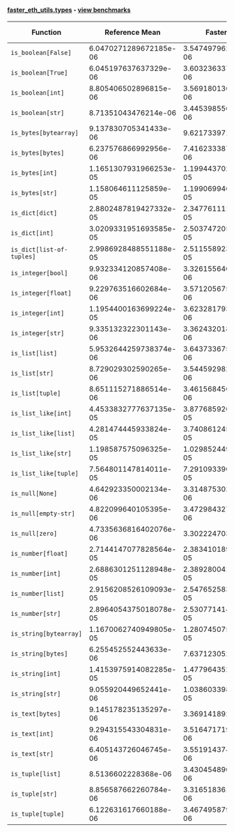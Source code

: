 #### [faster_eth_utils.types](https://github.com/BobTheBuidler/faster-eth-utils/blob/master/faster_eth_utils/types.py) - [view benchmarks](https://github.com/BobTheBuidler/faster-eth-utils/blob/master/benchmarks/test_types_benchmarks.py)

| Function | Reference Mean | Faster Mean | % Change | Speedup (%) | x Faster | Faster |
|----------|---------------|-------------|----------|-------------|----------|--------|
| `is_boolean[False]` | 6.0470271289672185e-06 | 3.5474979620864066e-06 | 41.33% | 70.46% | 1.70x | ✅ |
| `is_boolean[True]` | 6.045197637637329e-06 | 3.603236337237531e-06 | 40.40% | 67.77% | 1.68x | ✅ |
| `is_boolean[int]` | 8.805406502896815e-06 | 3.569180136809132e-06 | 59.47% | 146.71% | 2.47x | ✅ |
| `is_boolean[str]` | 8.71351043476214e-06 | 3.445398550474249e-06 | 60.46% | 152.90% | 2.53x | ✅ |
| `is_bytes[bytearray]` | 9.137830705341433e-06 | 9.62173397131691e-06 | -5.30% | -5.03% | 0.95x | ❌ |
| `is_bytes[bytes]` | 6.237576866992956e-06 | 7.416233387641607e-06 | -18.90% | -15.89% | 0.84x | ❌ |
| `is_bytes[int]` | 1.1651307931966253e-05 | 1.1994437024536189e-05 | -2.94% | -2.86% | 0.97x | ❌ |
| `is_bytes[str]` | 1.158064611125859e-05 | 1.1990699469236614e-05 | -3.54% | -3.42% | 0.97x | ❌ |
| `is_dict[dict]` | 2.8802487819427332e-05 | 2.3477611114318765e-05 | 18.49% | 22.68% | 1.23x | ✅ |
| `is_dict[int]` | 3.0209331951693585e-05 | 2.503747205137462e-05 | 17.12% | 20.66% | 1.21x | ✅ |
| `is_dict[list-of-tuples]` | 2.9986928488551188e-05 | 2.5115589237063574e-05 | 16.24% | 19.40% | 1.19x | ✅ |
| `is_integer[bool]` | 9.932334120857408e-06 | 3.3261556405422887e-06 | 66.51% | 198.61% | 2.99x | ✅ |
| `is_integer[float]` | 9.229763516602684e-06 | 3.5712056759227168e-06 | 61.31% | 158.45% | 2.58x | ✅ |
| `is_integer[int]` | 1.1954400163699224e-05 | 3.6232817934421843e-06 | 69.69% | 229.93% | 3.30x | ✅ |
| `is_integer[str]` | 9.335132322301143e-06 | 3.3624320180033027e-06 | 63.98% | 177.63% | 2.78x | ✅ |
| `is_list[list]` | 5.9532644259738374e-06 | 3.643733675303799e-06 | 38.79% | 63.38% | 1.63x | ✅ |
| `is_list[str]` | 8.729029302590265e-06 | 3.544592982162592e-06 | 59.39% | 146.26% | 2.46x | ✅ |
| `is_list[tuple]` | 8.651115271886514e-06 | 3.461568456439473e-06 | 59.99% | 149.92% | 2.50x | ✅ |
| `is_list_like[int]` | 4.4533832777637135e-05 | 3.877685920772121e-05 | 12.93% | 14.85% | 1.15x | ✅ |
| `is_list_like[list]` | 4.281474445933824e-05 | 3.740861245625434e-05 | 12.63% | 14.45% | 1.14x | ✅ |
| `is_list_like[str]` | 1.198587575096325e-05 | 1.029852449828128e-05 | 14.08% | 16.38% | 1.16x | ✅ |
| `is_list_like[tuple]` | 7.564801147814011e-05 | 7.291093390493385e-05 | 3.62% | 3.75% | 1.04x | ✅ |
| `is_null[None]` | 4.642923350002134e-06 | 3.314875302269825e-06 | 28.60% | 40.06% | 1.40x | ✅ |
| `is_null[empty-str]` | 4.822099640105395e-06 | 3.472984327031445e-06 | 27.98% | 38.85% | 1.39x | ✅ |
| `is_null[zero]` | 4.7335636816402076e-06 | 3.30222470345962e-06 | 30.24% | 43.34% | 1.43x | ✅ |
| `is_number[float]` | 2.7144147077828564e-05 | 2.3834101899017154e-05 | 12.19% | 13.89% | 1.14x | ✅ |
| `is_number[int]` | 2.6886301251128948e-05 | 2.389280041737022e-05 | 11.13% | 12.53% | 1.13x | ✅ |
| `is_number[list]` | 2.9156208526109093e-05 | 2.547652583697854e-05 | 12.62% | 14.44% | 1.14x | ✅ |
| `is_number[str]` | 2.8964054375018078e-05 | 2.5307714145042053e-05 | 12.62% | 14.45% | 1.14x | ✅ |
| `is_string[bytearray]` | 1.1670062740949805e-05 | 1.2807450759300218e-05 | -9.75% | -8.88% | 0.91x | ❌ |
| `is_string[bytes]` | 6.255452552443633e-06 | 7.63712305262366e-06 | -22.09% | -18.09% | 0.82x | ❌ |
| `is_string[int]` | 1.4153975914082285e-05 | 1.4779643528142421e-05 | -4.42% | -4.23% | 0.96x | ❌ |
| `is_string[str]` | 9.055920449652441e-06 | 1.038603398985848e-05 | -14.69% | -12.81% | 0.87x | ❌ |
| `is_text[bytes]` | 9.145178235135297e-06 | 3.36914189290165e-06 | 63.16% | 171.44% | 2.71x | ✅ |
| `is_text[int]` | 9.294315543304831e-06 | 3.516471719410701e-06 | 62.17% | 164.31% | 2.64x | ✅ |
| `is_text[str]` | 6.405143726046745e-06 | 3.551914374426768e-06 | 44.55% | 80.33% | 1.80x | ✅ |
| `is_tuple[list]` | 8.5136602228368e-06 | 3.430454890172773e-06 | 59.71% | 148.18% | 2.48x | ✅ |
| `is_tuple[str]` | 8.856587662260784e-06 | 3.3165183617627323e-06 | 62.55% | 167.04% | 2.67x | ✅ |
| `is_tuple[tuple]` | 6.122631617660188e-06 | 3.4674958792491207e-06 | 43.37% | 76.57% | 1.77x | ✅ |
